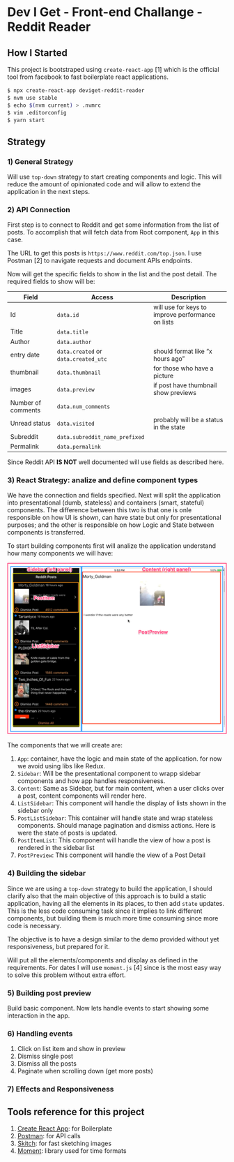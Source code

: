 # Dev I Get - Front-end Challange - Reddit Reader

## How I Started

This project is bootstraped using `create-react-app` [1] which is the official tool from facebook to fast boilerplate react applications.

```bash
$ npx create-react-app deviget-reddit-reader
$ nvm use stable
$ echo $(nvm current) > .nvmrc
$ vim .editorconfig
$ yarn start
```

## Strategy

### 1) General Strategy

Will use `top-down` strategy to start creating components and logic. This will reduce the amount of opinionated code and will allow to extend the application in the next steps.

### 2) API Connection

First step is to connect to Reddit and get some information from the list of posts. To accomplish that will fetch data from Root component, `App` in this case.

The URL to get this posts is `https://www.reddit.com/top.json`. I use Postman [2] to navigate requests and document APIs endpoints. 

Now will get the specific fields to show in the list and the post detail. The required fields to show will be:

| Field | Access | Description |
|---|---|---|
|Id|`data.id`|will use for keys to improve performance on lists
|Title|`data.title`|
|Author|`data.author`|
|entry date|`data.created` or `data.created_utc`| should format like “x hours ago”
|thumbnail|`data.thumbnail`|for those who have a picture
|images|`data.preview`|if post have thumbnail show previews
|Number of comments|`data.num_comments`|
|Unread status|`data.visited`|probably will be a status in the state
|Subreddit|`data.subreddit_name_prefixed`|
|Permalink|`data.permalink`|

Since Reddit API **IS NOT** well documented will use fields as described here.

### 3) React Strategy: analize and define component types

We have the connection and fields specified. Next will split the application into presentational (dumb, stateless) and containers (smart, stateful) components. The difference between this two is that one is onle responsible on how UI is shown, can have state but only for presentational purposes; and the other is responsible on how Logic and State between components is transferred.

To start building components first will analize the application understand how many components we will have:

![App Components](./docs/app_components.png?raw=true)

The components that we will create are:

1. `App`: container, have the logic and main state of the application. for now we avoid using libs like Redux.
2. `Sidebar`: Will be the presentational component to wrapp sidebar components and how app handles responsiveness.
3. `Content`: Same as Sidebar, but for main content, when a user clicks over a post, content components will render here.
4. `ListSidebar`: This component will handle the display of lists shown in the sidebar only
5. `PostListSidebar`: This container will handle state and wrap stateless components. Should manage pagination and dismiss actions. Here is were the state of posts is updated.
6. `PostItemList`: This component will handle the view of how a post is rendered in the sidebar list 
7. `PostPreview`: This component will handle the view of a Post Detail

### 4) Building the sidebar

Since we are using a `top-down` strategy to build the application, I should clarify also that the main objective of this approach is to build a static application, having all the elements in its places, to then add `state` updates. This is the less code consuming task since it implies to link different components, but building them is much more time consuming since more code is necessary.

The objective is to have a design similar to the demo provided without yet responsiveness, but prepared for it.

Will put all the elements/components and display as defined in the requirements. For dates I will use `moment.js` [4] since is the most easy way to solve this problem without extra effort.

### 5) Building post preview

Build basic component. Now lets handle events to start showing some interaction in the app.

### 6) Handling events

1. Click on list item and show in preview
2. Dismiss single post
3. Dismiss all the posts
4. Paginate when scrolling down (get more posts)

### 7) Effects and Responsiveness

## Tools reference for this project

1. [Create React App](https://github.com/facebookincubator/create-react-app): for Boilerplate
1. [Postman](https://www.getpostman.com/): for API calls
1. [Skitch](https://evernote.com/intl/es/products/skitch): for fast sketching images
1. [Moment](): library used for time formats



